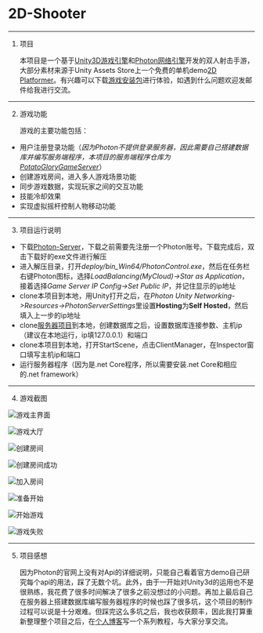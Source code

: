 # 2D-Shooter

---
1. 项目

    本项目是一个基于[Unity3D游戏引擎](https://unity3d.com/cn/)和[Photon网络引擎](https://www.photonengine.com/zh-CN/Photon)开发的双人射击手游，大部分素材来源于Unity Assets Store上一个免费的单机demo[2D Platformer](https://assetstore.unity.com/packages/essentials/tutorial-projects/2d-platformer-11228)。有兴趣可以下载[游戏安装包](http://download-1253364479.cosgz.myqcloud.com/PotatoGlory.apk)进行体验，如遇到什么问题欢迎发邮件给我进行交流。

---


2. 游戏功能

    游戏的主要功能包括：
* 用户注册登录功能（*因为Photon不提供登录服务器，因此需要自己搭建数据库并编写服务端程序，本项目的服务端程序仓库为[PotatoGloryGameServer](https://github.com/AsanCai/PotatoGloryGameServer)*）
* 创建游戏房间，进入多人游戏场景功能
* 同步游戏数据，实现玩家之间的交互功能
* 技能冷却效果
* 实现虚拟摇杆控制人物移动功能

---

3. 项目运行说明

* 下载[Photon-Server](https://www.photonengine.com/en-US/Download/Photon-Server-SDK_v4-0-29-11263.exe)，下载之前需要先注册一个Photon账号。下载完成后，双击下载好的exe文件进行解压
* 进入解压目录，打开*deploy/bin_Win64/PhotonControl.exe*，然后在任务栏右键Photon图标，选择*LoadBalancing(MyCloud)->Star as Application*，接着选择*Game Server IP Config->Set Public IP*，并记住显示的ip地址
* clone本项目到本地，用Unity打开之后，在*Photon Unity Networking->Resources->PhotonServerSettings*里设置**Hosting**为**Self Hosted**，然后填入上一步的ip地址
* clone[服务器项目](https://github.com/AsanCai/PotatoGloryGameServer)到本地，创建数据库之后，设置数据库连接参数、主机ip（建议在本地运行，ip填127.0.0.1）和端口
* clone本项目到本地，打开StartScene，点击ClientManager，在Inspector窗口填写主机ip和端口
* 运行服务器程序（因为是.net Core程序，所以需要安装.net Core和相应的.net framework）

---

4. 游戏截图

![游戏主界面](https://github.com/AsanCai/2D-Shooter/raw/android/Images/img1.png)

![游戏大厅](https://github.com/AsanCai/2D-Shooter/raw/android/Images/img2.png)

![创建房间](https://github.com/AsanCai/2D-Shooter/raw/android/Images/img3.png)

![创建房间成功](https://github.com/AsanCai/2D-Shooter/raw/android/Images/img4.png)

![加入房间](https://github.com/AsanCai/2D-Shooter/raw/android/Images/img5.png)

![准备开始](https://github.com/AsanCai/2D-Shooter/raw/android/Images/img6.png)

![开始游戏](https://github.com/AsanCai/2D-Shooter/raw/android/Images/img7.png)

![游戏失败](https://github.com/AsanCai/2D-Shooter/raw/android/Images/img8.png)

---

5. 项目感想

    因为Photon的官网上没有对Api的详细说明，只能自己看着官方demo自己研究每个api的用法，踩了无数个坑。此外，由于一开始对Unity3d的运用也不是很熟练，我花费了很多时间解决了很多之前没想过的小问题。再加上最后自己在服务器上搭建数据库编写服务器程序的时候也踩了很多坑，这个项目的制作过程可以说是十分艰难。但踩完这么多坑之后，我也收获颇丰，因此我打算重新整理整个项目之后，在[个人博客](https://asancai.github.io/)写一个系列教程，与大家分享交流。

